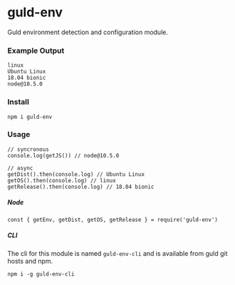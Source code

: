# guld-env

Guld environment detection and configuration module.

### Example Output

```
linux
Ubuntu Linux
18.04 bionic
node@10.5.0
```

### Install

```
npm i guld-env
```

### Usage

```
// syncronous
console.log(getJS()) // node@10.5.0

// async
getDist().then(console.log) // Ubuntu Linux
getOS().then(console.log) // linux
getRelease().then(console.log) // 18.04 bionic
```

##### Node

```
const { getEnv, getDist, getOS, getRelease } = require('guld-env')
```

##### CLI

The cli for this module is named `guld-env-cli` and is available from guld git hosts and npm.

```
npm i -g guld-env-cli
```

